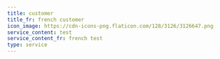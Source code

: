 ```yaml
---
title: customer
title_fr: french customer
icon_image: https://cdn-icons-png.flaticon.com/128/3126/3126647.png
service_content: test
service_content_fr: french test
type: service
---
```

